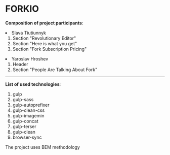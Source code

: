 # FORKIO

**Composition of project participants**:

<li> Slava Tiutiunnyk

1. Section "Revolutionary Editor"
2. Section "Here is what you get"
3. Section "Fork Subscription Pricing"

<li> Yaroslav Hroshev

1. Header
2. Section "People Are Talking About Fork"

---

**List of used technologies**:

1. gulp
2. gulp-sass
3. gulp-autoprefixer
4. gulp-clean-css
5. gulp-imagemin
6. gulp-concat
7. gulp-terser
8. gulp-clean
9. browser-sync

The project uses BEM methodology
